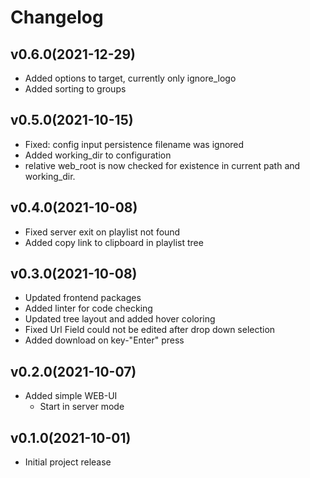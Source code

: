 # Changelog

## v0.6.0(2021-12-29)
* Added options to target, currently only ignore_logo
* Added sorting to groups

## v0.5.0(2021-10-15)
* Fixed: config input persistence filename was ignored 
* Added working_dir to configuration
* relative web_root is now checked for existence in current path and working_dir. 

## v0.4.0(2021-10-08)
* Fixed server exit on playlist not found
* Added copy link to clipboard in playlist tree

## v0.3.0(2021-10-08)
* Updated frontend packages
* Added linter for code checking
* Updated tree layout and added hover coloring
* Fixed Url Field could not be edited after drop down selection
* Added download on key-"Enter" press

## v0.2.0(2021-10-07)
* Added simple WEB-UI
  * Start in server mode

## v0.1.0(2021-10-01)
* Initial project release
